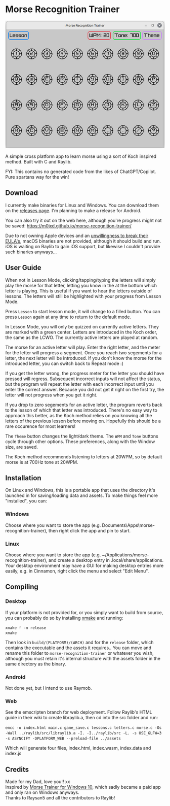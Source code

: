 # Morse Recognition Trainer

![screenshot](assets/screenshot.png)

A simple cross platform app to learn morse using a sort of Koch inspired method. 
Built with C and Raylib.

FYI: This contains no generated code from the likes of ChatGPT/Copilot. Pure spartans way for the win!

## Download
I currently make binaries for Linux and Windows. You can download them on the [releases page](https://github.com/M0JXD/morse-recognition-trainer/releases).
I'm planning to make a release for Android.

You can also try it out on the web here, although you're progress might not be saved: https://m0jxd.github.io/morse-recognition-trainer/

Due to not owning Apple devices and an [unwillingness to break their EULA's](https://www.google.com/search?q=is+cross+compiling+for+mac+allowed&hl=en), 
macOS binaries are not provided, although it should build and run. iOS is waiting on Raylib to gain iOS support, but likewise I couldn't provide such binaries anyways...

## User Guide

When not in Lesson Mode, clicking/tapping/typing the letters will simply play the morse for that letter, letting you know in the at the bottom which letter is playing. This is useful if you want to hear the letters outside of lessons. The letters will still be highlighted with your progress from Lesson Mode.

Press `Lesson` to start lesson mode, it will change to a filled button. You can press `Lesson` again at any time to return to the default mode.

In Lesson Mode, you will only be quizzed on currently active letters. They are marked with a green center.
Letters are introduced in the Koch order, the same as the LCWO. The currently active letters are played at random.

The morse for an active letter will play. Enter the right letter, and the meter for the letter will progress a segment.
Once you reach two segements for a letter, the next letter will be introduced. 
If you don't know the morse for the introduced letter, you can switch back to Repeat mode :)

If you get the letter wrong, the progress meter for the letter you should have pressed will regress. 
Subsequent incorrect inputs will not affect the status, but the program will repeat the letter with each incorrect input until you enter the correct answer. 
Because you did not get it right on the first try, the letter will not progress when you get it right.

If you drop to zero segements for an active letter, the program reverts back to the lesson of which that letter was introduced. There's no easy way to approach this better, as the Koch method relies on you knowing all the letters of the previous lesson before moving on. Hopefully this should be a rare occurence for most learners!

The `Theme` button changes the light/dark theme. The `WPM` and `Tone` buttons cycle through other options.
These preferences, along with the Window size, are saved.

The Koch method recommends listening to letters at 20WPM, so by default morse is at 700Hz tone at 20WPM.


## Installation

On Linux and Windows, this is a portable app that uses the directory it's launched in for saving/loading data and assets.
To make things feel more "installed", you can:

### Windows
Choose where you want to store the app (e.g. Documents\Apps\morse-recognition-trainer), then right click the app and pin to start.

### Linux
Choose where you want to store the app (e.g. ~/Applications/morse-recognition-trainer), and create a desktop entry in .local/share/applications.
Your desktop environment may have a GUI for making desktop entries more easily, e.g. in Cinnamon, right click the menu and select "Edit Menu".

## Compiling

### Desktop
If your platform is not provided for, or you simply want to build from source, you can probably do so by installing [xmake](https://xmake.io/#/guide/installation) and running:

```
xmake f -m release
xmake
```

Then look in `build/(PLATFORM)/(ARCH)` and for the `release` folder, which contains the executable and the assets it requires.. 
You can move and rename this folder to `morse-recognition-trainer` or whatever you wish, although you must retain it's internal structure with the assets folder in the same directory as the binary.

### Android

Not done yet, but I intend to use Raymob.

### Web

See the emscripten branch for web deployment. Follow Raylib's HTML guide in their wiki to create libraylib.a, then cd into the src folder and run:

`emcc -o index.html main.c game_save.c lessons.c letters.c morse.c -Os -Wall ../raylib/src/libraylib.a -I. -I../raylib/src -L. -s USE_GLFW=3 -s ASYNCIFY -DPLATFORM_WEB --preload-file ../assets`

Which will generate four files, index.html, index.wasm, index.data and index.js

## Credits
Made for my Dad, love you!! xx <br>
Inspired by [Morse Trainer for Windows 10](https://apps.microsoft.com/detail/9wzdncrdlzhg?hl=en-us&gl=US), which sadly became a paid app and only ran on Windows anyways. <br>
Thanks to Raysan5 and all the contributors to Raylib! <br>

